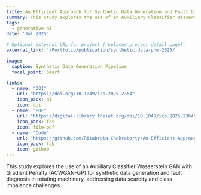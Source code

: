 ```yaml
---
title: An Efficient Approach for Synthetic Data Generation and Fault Diagnosis for Rotating Machinery
summary: This study explores the use of an Auxiliary Classifier Wasserstein GAN with Gradient Penalty (ACWGAN-GP) for synthetic data generation and fault diagnosis in rotating machinery, addressing data scarcity and class imbalance challenges.
tags:
  - generative-ai
date: 'Jul 2025'

# Optional external URL for project (replaces project detail page).
external_link: '/Portfolio/publication/synthetic-data-phm-2025/'

image:
  caption: Synthetic Data Generation Pipeline
  focal_point: Smart

links:
  - name: "DOI"
    url: "https://doi.org/10.1049/icp.2025.2364"
    icon_pack: ai
    icon: doi
  - name: "PDF"
    url: "https://digital-library.theiet.org/doi/10.1049/icp.2025.2364"
    icon_pack: fas
    icon: file-pdf
  - name: "Code"
    url: "https://github.com/Ritabrata-Chakraborty/An-Efficient-Approach-for-Synthetic-Data-Generation-and-Fault-Diagnosis-for-Rotating-Machinery"
    icon_pack: fab
    icon: github
---
```


This study explores the use of an Auxiliary Classifier Wasserstein GAN with Gradient Penalty (ACWGAN-GP) for synthetic data generation and fault diagnosis in rotating machinery, addressing data scarcity and class imbalance challenges.
